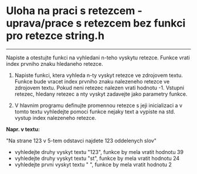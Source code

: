 # Uloha na praci s retezcem - uprava/prace s retezcem bez funkci pro retezce string.h
-----------------------------------------------------------------------------------

Napiste a otestujte funkci na vyhledani n-teho vyskytu retezce. Funkce vrati index prvniho znaku hledaneho retezce.

1) Napiste funkci, ktera vyhleda n-ty vyskyt retezce ve zdrojovem textu. Funkce bude vracet index prvniho znaku nalezeneho retezce ve zdrojovem textu. Pokud neni retezec nalezen vrati hodnotu -1. Vstupni retezec, hledany retezec a nty vyskyt zadavejte jako parametry funkce.

2) V hlavnim programu definujte promennou retezce s jeji inicializaci a v tomto textu vyhledejte pomoci funkce nejaky text a vypiste na std. vystup index nalezeneho retezce.

**Napr. v textu:**

"Na strane 123 v 5-tem odstavci najdete 123 oddelenych slov"

- vyhledejte druhy vyskyt textu "123", funkce by mela vratit hodnotu 39
- vyhledejte druhy vyskyt textu "st", funkce by mela vratit hodnotu 24
- vyhledejte prvni vyskyt textu " ", funkce by mela vratit hodnotu 2

